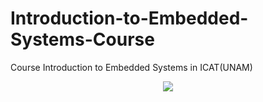 # Introduction-to-Embedded-Systems-Course
Course Introduction to Embedded Systems in ICAT(UNAM)


<div align="center">
  <img src="https://github.com/EdgarHdzHdz17/Introduction-to-Embedded-Systems-Course/assets/47467891/a354892f-b9a7-4552-a21c-3192331efcd7">
</div>

